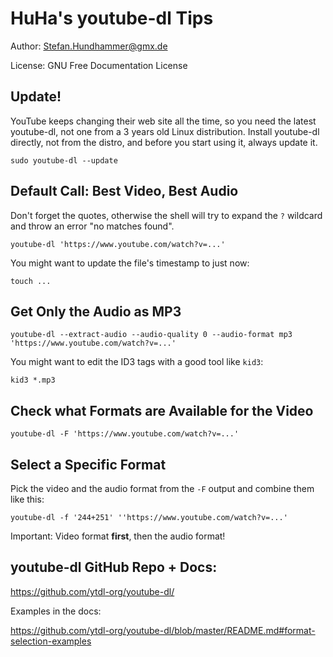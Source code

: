 # HuHa's youtube-dl Tips

Author: Stefan.Hundhammer@gmx.de

License: GNU Free Documentation License



## Update!

YouTube keeps changing their web site all the time, so you need the latest
youtube-dl, not one from a 3 years old Linux distribution. Install youtube-dl
directly, not from the distro, and before you start using it, always update it.

    sudo youtube-dl --update


## Default Call: Best Video, Best Audio

Don't forget the quotes, otherwise the shell will try to expand the `?`
wildcard and throw an error "no matches found".

    youtube-dl 'https://www.youtube.com/watch?v=...'

You might want to update the file's timestamp to just now:

    touch ...


## Get Only the Audio as MP3

    youtube-dl --extract-audio --audio-quality 0 --audio-format mp3 'https://www.youtube.com/watch?v=...'

You might want to edit the ID3 tags with a good tool like `kid3`:

    kid3 *.mp3


## Check what Formats are Available for the Video

    youtube-dl -F 'https://www.youtube.com/watch?v=...'


## Select a Specific Format

Pick the video and the audio format from the `-F` output and combine them like this:

    youtube-dl -f '244+251' ''https://www.youtube.com/watch?v=...'

Important: Video format **first**, then the audio format!


## youtube-dl GitHub Repo + Docs:

https://github.com/ytdl-org/youtube-dl/

Examples in the docs:

https://github.com/ytdl-org/youtube-dl/blob/master/README.md#format-selection-examples